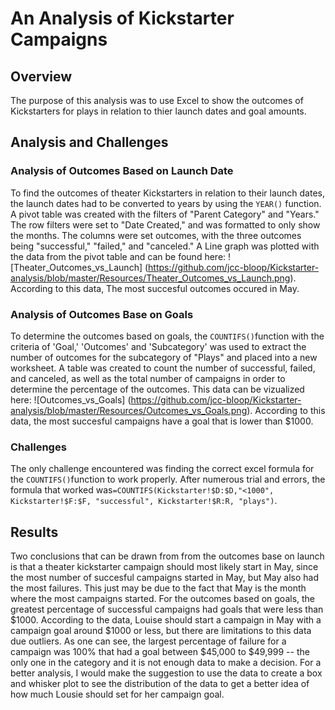 # An Analysis of Kickstarter Campaigns
## Overview
The purpose of this analysis was to use Excel to show the outcomes of Kickstarters for plays in relation to thier launch dates and goal amounts. 
## Analysis and Challenges
### Analysis of Outcomes Based on Launch Date
To find the outcomes of theater Kickstarters in relation to their launch dates, the launch dates had to be converted to years by using the `YEAR()` function. A pivot table was created with the filters of "Parent Category" and "Years." The row filters were set to "Date Created," and was formatted to only show the months. The columns were set outcomes, with the three outcomes being "successful," "failed," and "canceled." A Line graph was plotted with the data from the pivot table and can be found here: ![Theater_Outcomes_vs_Launch] (https://github.com/jcc-bloop/Kickstarter-analysis/blob/master/Resources/Theater_Outcomes_vs_Launch.png). According to this data, The most succesful outcomes occured in May.
### Analysis of Outcomes Base on Goals
To determine the outcomes based on goals, the `COUNTIFS()`function with the criteria of 'Goal,' 'Outcomes' and 'Subcategory' was used to extract the number of outcomes for the subcategory of "Plays" and placed into a new worksheet. A table was created to count the number of successful, failed, and canceled, as well as the total number of campaigns in order to determine the percentage of the outcomes. This data can be vizualized here: ![Outcomes_vs_Goals] (https://github.com/jcc-bloop/Kickstarter-analysis/blob/master/Resources/Outcomes_vs_Goals.png). According to this data, the most succesful campaigns have a goal that is lower than $1000.
### Challenges
The only challenge encountered was finding the correct excel formula for the `COUNTIFS()`function to work properly. After numerous trial and errors, the formula that worked was`=COUNTIFS(Kickstarter!$D:$D,"<1000", Kickstarter!$F:$F, "successful", Kickstarter!$R:R, "plays")`. 
## Results
Two conclusions that can be drawn from from the outcomes base on launch is that a theater kickstarter campaign should most likely start in May, since the most number of succesful campaigns started in May, but May also had the most failures. This just may be due to the fact that May is the month where the most campaigns started. For the outcomes based on goals, the greatest percentage of successful campaigns had goals that were less than $1000. According to the data, Louise should start a campaign in May with a campaign goal around $1000 or less, but there are limitations to this data due outliers. As one can see, the largest percentage of failure for a campaign was 100% that had a goal between $45,000 to $49,999 -- the only one in the category and it is not enough data to make a decision. For a better analysis, I would make the suggestion to use the data to create a box and whisker plot to see the distribution of the data to get a better idea of how much Lousie should set for her campaign goal. 
